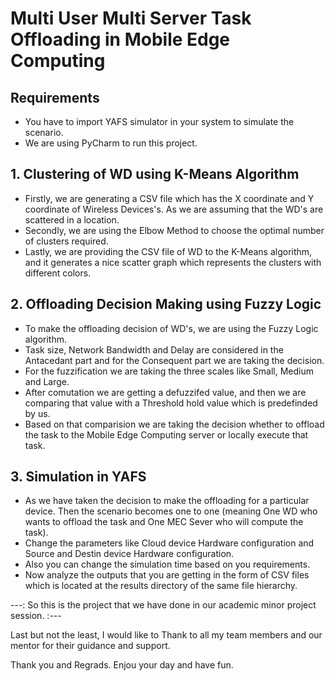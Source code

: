 # Multi User Multi Server Task Offloading in Mobile Edge Computing

## Requirements
- You have to import YAFS simulator in your system to simulate the scenario.
- We are using PyCharm to run this project.

## 1. Clustering of WD using K-Means Algorithm
- Firstly, we are generating a CSV file which has the X coordinate and Y coordinate of Wireless Devices's. As we are assuming that the WD's are scattered in a location.
- Secondly, we are using the Elbow Method to choose the optimal number of clusters required.
- Lastly, we are providing the CSV file of WD to the K-Means algorithm, and it generates a nice scatter graph which represents the clusters with different colors.

## 2. Offloading Decision Making using Fuzzy Logic
- To make the offloading decision of WD's, we are using the Fuzzy Logic algorithm.
- Task size, Network Bandwidth and Delay are considered in the Antacedant part and for the Consequent part we are taking the decision.
- For the fuzzification we are taking the three scales like Small, Medium and Large.
- After comutation we are getting a defuzzifed value, and then we are comparing that value with a Threshold hold value which is predefinded by us.
- Based on that comparision we are taking the decision whether to offload the task to the Mobile Edge Computing server or locally execute that task.

## 3. Simulation in YAFS
- As we have taken the decision to make the offloading for a particular device. Then the scenario becomes one to one (meaning One WD who wants to offload the task and One MEC Sever who will compute the task).
- Change the parameters like Cloud device Hardware configuration and Source and Destin device Hardware configuration.
- Also you can change the simulation time based on you requirements.
- Now analyze the outputs that you are getting in the form of CSV files which is located at the results directory of the same file hierarchy.

---: So this is the project that we have done in our academic minor project session. :---

Last but not the least, I would like to Thank to all my team members and our mentor for their guidance and support.

Thank you and Regrads.
Enjou your day and have fun.

